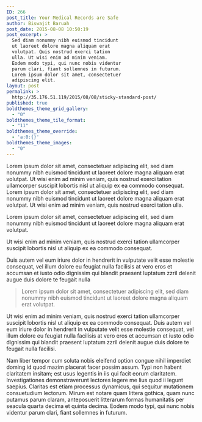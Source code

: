 ```yaml
---
ID: 266
post_title: Your Medical Records are Safe
author: Biswajit Baruah
post_date: 2015-08-08 10:50:19
post_excerpt: >
  Sed diam nonummy nibh euismod tincidunt
  ut laoreet dolore magna aliquam erat
  volutpat. Quis nostrud exerci tation
  ulla. Ut wisi enim ad minim veniam.
  Eodem modo typi, qui nunc nobis videntur
  parum clari, fiant sollemnes in futurum.
  Lorem ipsum dolor sit amet, consectetuer
  adipiscing elit.
layout: post
permalink: >
  http://35.176.51.119/2015/08/08/sticky-standard-post/
published: true
boldthemes_theme_grid_gallery:
  - "0"
boldthemes_theme_tile_format:
  - "11"
boldthemes_theme_override:
  - 'a:0:{}'
boldthemes_theme_images:
  - "0"
---
```

Lorem ipsum dolor sit amet, consectetuer adipiscing elit, sed diam nonummy nibh euismod tincidunt ut laoreet dolore magna aliquam erat volutpat. Ut wisi enim ad minim veniam, quis nostrud exerci tation ullamcorper suscipit lobortis nisl ut aliquip ex ea commodo consequat. Lorem ipsum dolor sit amet, consectetuer adipiscing elit, sed diam nonummy nibh euismod tincidunt ut laoreet dolore magna aliquam erat volutpat. Ut wisi enim ad minim veniam, quis nostrud exerci tation ulla.

Lorem ipsum dolor sit amet, consectetuer adipiscing elit, sed diam nonummy nibh euismod tincidunt ut laoreet dolore magna aliquam erat volutpat.

Ut wisi enim ad minim veniam, quis nostrud exerci tation ullamcorper suscipit lobortis nisl ut aliquip ex ea commodo consequat.

Duis autem vel eum iriure dolor in hendrerit in vulputate velit esse molestie consequat, vel illum dolore eu feugiat nulla facilisis at vero eros et accumsan et iusto odio dignissim qui blandit praesent luptatum zzril delenit augue duis dolore te feugait nulla
<blockquote>Lorem ipsum dolor sit amet, consectetuer adipiscing elit, sed diam nonummy nibh euismod tincidunt ut laoreet dolore magna aliquam erat volutpat.</blockquote>
Ut wisi enim ad minim veniam, quis nostrud exerci tation ullamcorper suscipit lobortis nisl ut aliquip ex ea commodo consequat. Duis autem vel eum iriure dolor in hendrerit in vulputate velit esse molestie consequat, vel illum dolore eu feugiat nulla facilisis at vero eros et accumsan et iusto odio dignissim qui blandit praesent luptatum zzril delenit augue duis dolore te feugait nulla facilisi.

Nam liber tempor cum soluta nobis eleifend option congue nihil imperdiet doming id quod mazim placerat facer possim assum. Typi non habent claritatem insitam; est usus legentis in iis qui facit eorum claritatem. Investigationes demonstraverunt lectores legere me lius quod ii legunt saepius. Claritas est etiam processus dynamicus, qui sequitur mutationem consuetudium lectorum. Mirum est notare quam littera gothica, quam nunc putamus parum claram, anteposuerit litterarum formas humanitatis per seacula quarta decima et quinta decima. Eodem modo typi, qui nunc nobis videntur parum clari, fiant sollemnes in futurum.